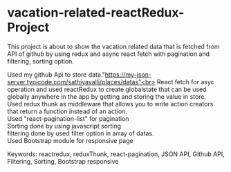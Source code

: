 # vacation-related-reactRedux-Project
This project is about to show the vacation related data that is fetched from API of github by using redux and async react fetch with pagination and filtering, sorting option.<br>

Used my github Api to store data."https://my-json-server.typicode.com/sathiyavalli/places/datas"<br>
React fetch for asyc operation and used reactRedux to create globalstate that can be used globally anywhere in the app by getting and storing the value in store.<br>
Used redux thunk as middleware that allows you to write action creators that return a function instead of an action.<br>
Used "react-pagination-list" for pagination<br>
Sorting done by using javascript sorting<br>
filtering done by used filter option in array of datas.<br>
Used Bootstrap module for responsive page<br>

Keywords: reactredux, reduxThunk, react-pagination, JSON API, Github API, Filtering, Sorting, Bootstrap responsive
